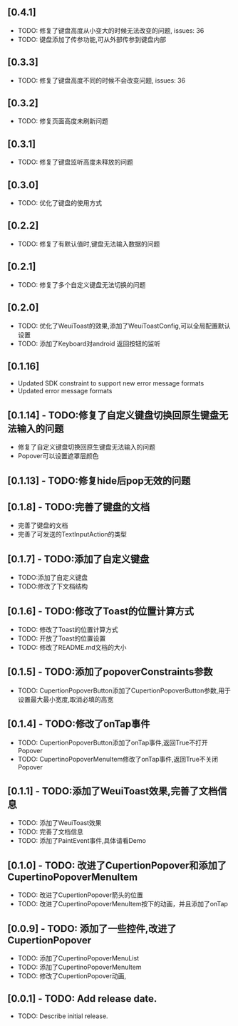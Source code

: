 ## [0.4.1]
* TODO: 修复了键盘高度从小变大的时候无法改变的问题, issues: 36
* TODO: 键盘添加了传参功能,可从外部传参到键盘内部

## [0.3.3]
* TODO: 修复了键盘高度不同的时候不会改变问题, issues: 36

## [0.3.2]
* TODO: 修复页面高度未刷新问题


## [0.3.1]
* TODO: 修复了键盘监听高度未释放的问题

## [0.3.0]
* TODO: 优化了键盘的使用方式

## [0.2.2]
* TODO: 修复了有默认值时,键盘无法输入数据的问题

## [0.2.1]
* TODO: 修复了多个自定义键盘无法切换的问题

## [0.2.0]
* TODO: 优化了WeuiToast的效果,添加了WeuiToastConfig,可以全局配置默认设置
* TODO: 添加了Keyboard对android 返回按钮的监听

## [0.1.16]
* Updated SDK constraint to support new error message formats
* Updated error message formats

## [0.1.14] - TODO:修复了自定义键盘切换回原生键盘无法输入的问题
* 修复了自定义键盘切换回原生键盘无法输入的问题
* Popover可以设置遮罩层颜色

## [0.1.13] - TODO:修复hide后pop无效的问题

## [0.1.8] - TODO:完善了键盘的文档
* 完善了键盘的文档
* 完善了可发送的TextInputAction的类型

## [0.1.7] - TODO:添加了自定义键盘
* TODO:添加了自定义键盘
* TODO:修改了下文档结构

## [0.1.6] - TODO:修改了Toast的位置计算方式
* TODO: 修改了Toast的位置计算方式
* TODO: 开放了Toast的位置设置
* TODO: 修改了README.md文档的大小

## [0.1.5] - TODO:添加了popoverConstraints参数
* TODO: CupertionPopoverButton添加了CupertionPopoverButton参数,用于设置最大最小宽度,取消必填的高宽

## [0.1.4] - TODO:修改了onTap事件
* TODO: CupertionPopoverButton添加了onTap事件,返回True不打开Popover
* TODO: CupertinoPopoverMenuItem修改了onTap事件,返回True不关闭Popover

## [0.1.1] - TODO:添加了WeuiToast效果,完善了文档信息
* TODO: 添加了WeuiToast效果
* TODO: 完善了文档信息
* TODO: 添加了PaintEvent事件,具体请看Demo

## [0.1.0] - TODO: 改进了CupertionPopover和添加了CupertinoPopoverMenuItem

* TODO: 改进了CupertionPopover箭头的位置
* TODO: 改进了CupertinoPopoverMenuItem按下的动画，并且添加了onTap

## [0.0.9] - TODO: 添加了一些控件,改进了CupertionPopover

* TODO: 添加了CupertinoPopoverMenuList
* TODO: 添加了CupertinoPopoverMenuItem
* TODO: 修改了CupertionPopover动画,

## [0.0.1] - TODO: Add release date.

* TODO: Describe initial release.

